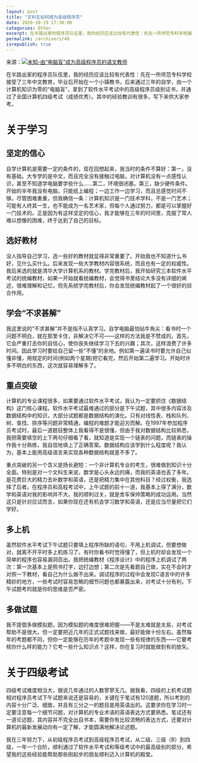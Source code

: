 ```yaml
---
layout: post
title: "文科生如何成为高级程序员"
date: 2020-10-19 17:30:00
categories: Other
excerpt: 在半路出家的程序员队伍里，我的经历应该比较有代表性：先在一所师范专科学校接受了三年中文教育，毕业后开始在一个小镇教书，后来通过三年的自学，由一个计算机知识为零的“电脑盲”，拿到了软件水平考试中的高级程序员级别证书，并通过了全国计算机四级考试（成绩优秀）。其中的经验教训有很多，写下来供大家参考。
permalink: /archivers/40
isrepublish: true
---
```


来源：[![未知-由“电脑盲”成为高级程序员的语文教师](https://img.shields.io/badge/未知-由“电脑盲”成为高级程序员的语文教师-brightgreen)](http://www.exam8.com/computer/djks/xinde/200503/8400.html)

在半路出家的程序员队伍里，我的经历应该比较有代表性：先在一所师范专科学校接受了三年中文教育，毕业后开始在一个小镇教书，后来通过三年的自学，由一个计算机知识为零的“电脑盲”，拿到了软件水平考试中的高级程序员级别证书，并通过了全国计算机四级考试（成绩优秀）。其中的经验教训有很多，写下来供大家参考。

# 关于学习

## 坚定的信心

自学计算机是需要一定的条件的，现在回想起来，我当时的条件不算好：第一，没有基础。大专学的是中文，而且完全没有接触过电脑，对计算机没有一点感性认识，甚至不知道学电脑要学些什么……第二，环境很闭塞。第三，缺少硬件条件。开始的半年我没有电脑，只能纸上编程；一边工作一边学习，而且总感觉时间不够。尽管困难重重，但我确信一条：计算机知识是一门技术学科，不是一门艺术；可能有人终其一生，也不能成为一名艺术家，但每个人通过努力，都是可以掌握好一门技术的。正是因为有这样坚定的信心，我才能够在三年的时间里，克服了常人难以想像的困难，终于达到了自己的目标。

## 选好教材

没人指导自己学习，选一些好的教材就显得非常重要了。开始我也不知道什么书好，见什么买什么。后来发现一些大学教材内容很系统，而且也有一定的权威性。我后来选的就是清华大学计算机系的教材。学完教材后，我开始研究三本软件水平考试的统编教材，如果一开始就看统编教材，会觉得书里结论大多没有详细的阐述，很难理解和记忆，但先系统学完教材后，你会发现统编教材起了一个很好的综合作用。

## 学会“不求甚解”

我这里说的“不求甚解”并不是指不认真学习。自学电脑最怕钻牛角尖：看书时一个问题不明白，就在那里卡住，非解决它不可——这样的方法我是不赞成的。首先，它会严重打击你的自信心，使你丧失继续学习下去的兴趣；其次，这样浪费了许多时间。因此学习时要给自己留一些“不懂”的余地。例如第一遍读书时要允许自己似懂非懂，用规定的时间(例如两个星期)把它看完，然后开始第二遍学习。开始时许多不明白的东西，这次就容易理解多了。

## 重点突破

计算机的专业课程很多，如果要通过软件水平考试，我认为一定要抓住《数据结构》这门核心课程。软件水平考试最难通过的部分是下午试题，其中很多内容涉及数据结构中的知识，大部分试题都是数据结构的演化。只有对线性表、栈和队列、树、查找、排序等问题非常精通，编程的难题才能迎刃而解。在1997年参加程序员考试时，最后一道题目整体上我看得不是很懂，但由于我对数据结构比较熟悉，我把需要填空的上下两句仔细看了看，就知道是实现一个链表的问题，而链表的操作我十分熟练，我自信地填上了正确答案。数据结构应该学到什么程度呢？我认为，基本上能用高级语言来实现各种数据结构就差不多了。

重点突破的另一个含义是扬长避短：一个非计算机专业的考生，很难做到知识十分全面。特别是对一个文科生来说，数学是心头永远的痛，而我的英语也丢了多年。是花费巨大的精力去补数学和英语，还是把精力集中在其他科目？经过权衡，我选择了后者。在程序员和高程考试中，上午试题的前十一道，我基本上得了满分，数学和英语对我的影响并不大。我的顺利过关，就是舍车保帅策略的成功运用。当然这只是针对应试而言，如果你现在还有机会学习数学和英语，还是应当尽量把它们学好。


## 多上机

虽然软件水平考试下午试题只要填上程序所缺的语句，不用上机调试，但要想做对，就离不开平时多上机练习了。有时你看书时觉得懂了，但上机时却会发现一个简单的程序也容易漏洞百出。我把统编教材《程序设计》中的程序上机调试了两次：第一次基本上是照书打字，边打边想；第二次是先看题自己做，实在不会时才对照一下教材，看自己为什么做不出来。调试程序的过程中会发现C语言中的许多精妙的地方，一些考试时容易忽略的细节问题也都暴露出来，对考试十分有利，下午试题考的就是你的思维是否严密。

## 多做试题

我不提倡多做模拟题，因为模拟题的难度很难把握——不是太难就是太易，对考试帮助不是很大。但一定要把近几年的正式试题找来做，最好能做十份左右。虽然每年的考题都不同，但你一定能够在历年的考题中发现一些有规律的东西——它要考核你什么样的能力？它考一些什么知识点？这样，你在复习时就能做到有的放矢。

# 关于四级考试

四级考试难度相当大，据说几年通过的人数寥寥无几。据我看，四级的上机考试题相对程序员考试下午试题来说还是容易的，关键在于笔试有120道题，所以考到的内容十分广泛、细致，并且有三分之一的题目是用英语出的。这要求你在学习时一定要注意每一个细节问题，对计算机的专业术语的英语表达方式要熟悉。笔试还有一道论述题，其内容并不完全出自书本，需要你有比较流畅的表达方式，还要对计算机的最新发展动向有一定了解，才能圆满地解决论述题。

我在三年努力下，从初级程序员考试到高级程序员考试，从二级、三级（B）到四级，一年一个台阶，顺利通过了软件水平考试和等级考试中的最高级别的部分。希望我的这些经验能帮助那些刚起步的朋友顺利迈入计算机的殿堂。